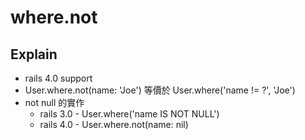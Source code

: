 # where.not

## Explain

+ rails 4.0 support
+ User.where.not(name: 'Joe') 等價於 User.where('name != ?', 'Joe')
+ not null 的實作
  + rails 3.0 - User.where('name IS NOT NULL') 
  + rails 4.0 - User.where.not(name: nil)
